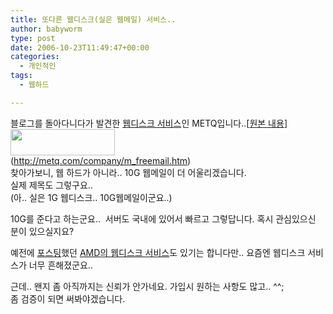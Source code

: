```yaml
---
title: 또다른 웹디스크(실은 웹메일) 서비스..
author: babyworm
type: post
date: 2006-10-23T11:49:47+00:00
categories:
  - 개인적인
tags:
  - 웹하드

---
```

블로그를 돌아다니다가 발견한 [웹디스크 서비스][1]인 METQ입니다..[[원본 내용][2]]<img loading="lazy" decoding="async" src="https://i0.wp.com/babyworm.net/wordpress/wp-content/uploads/1/cfile2.uf.156573524D6A7A9E0715D3.jpg?resize=167%2C42" class="alignright" width="167" height="42" alt="" data-recalc-dims="1" />  
(<http://metq.com/company/m_freemail.htm>)  
찾아가보니, 웹 하드가 아니라.. 10G 웹메일이 더 어울리겠습니다.  
실제 제목도 그렇구요..  
(아.. 실은 1G 웹디스크.. 10G웹메일이군요..)

10G를 준다고 하는군요..&nbsp; 서버도 국내에 있어서 빠르고 그렇답니다. 혹시 관심있으신 분이 있으실지요?

예전에 [포스팅][3]했던 [AMD의 웹디스크 서비스][4]도 있기는 합니다만.. 요즘엔 웹디스크 서비스가 너무 흔해졌군요..

근데.. 왠지 좀 아직까지는 신뢰가 안가네요. 가입시 원하는 사항도 많고.. ^^;  
좀 검증이 되면 써봐야겠습니다.

 [1]: http://metq.com/company/m_freemail.htm
 [2]: http://www.jkdjr34.skynet.co.kr/tttools/entry/%EA%B4%9C%EC%B0%AE%EC%9D%80-%EC%9B%B9%EB%94%94%EC%8A%A4%ED%81%AC
 [3]: http://babyworm.net/tatter/47
 [4]: http://amd.streamload.com/Brands/AMD/home/home.aspx
